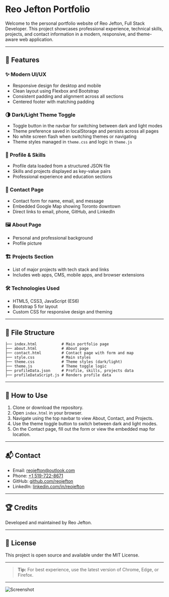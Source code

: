 # Reo Jefton Portfolio

Welcome to the personal portfolio website of Reo Jefton, Full Stack Developer. This project showcases professional experience, technical skills, projects, and contact information in a modern, responsive, and theme-aware web application.

---

## 🚀 Features

### ✨ Modern UI/UX
- Responsive design for desktop and mobile
- Clean layout using Flexbox and Bootstrap
- Consistent padding and alignment across all sections
- Centered footer with matching padding

### 🌗 Dark/Light Theme Toggle
- Toggle button in the navbar for switching between dark and light modes
- Theme preference saved in localStorage and persists across all pages
- No white screen flash when switching themes or navigating
- Theme styles managed in `theme.css` and logic in `theme.js`

### 📄 Profile & Skills
- Profile data loaded from a structured JSON file
- Skills and projects displayed as key-value pairs
- Professional experience and education sections

### 📍 Contact Page
- Contact form for name, email, and message
- Embedded Google Map showing Toronto downtown
- Direct links to email, phone, GitHub, and LinkedIn

### 🖼️ About Page
- Personal and professional background
- Profile picture

### 🏗️ Projects Section
- List of major projects with tech stack and links
- Includes web apps, CMS, mobile apps, and browser extensions

### 🛠️ Technologies Used
- HTML5, CSS3, JavaScript (ES6)
- Bootstrap 5 for layout
- Custom CSS for responsive design and theming

---

## 📁 File Structure

```
├── index.html           # Main portfolio page
├── about.html           # About page
├── contact.html         # Contact page with form and map
├── style.css            # Main styles
├── theme.css            # Theme styles (dark/light)
├── theme.js             # Theme toggle logic
├── profileData.json     # Profile, skills, projects data
├── profileDataScript.js # Renders profile data
```

---

## 📝 How to Use

1. Clone or download the repository.
2. Open `index.html` in your browser.
3. Navigate using the top navbar to view About, Contact, and Projects.
4. Use the theme toggle button to switch between dark and light modes.
5. On the Contact page, fill out the form or view the embedded map for location.

---

## 📬 Contact

- Email: [reojefton@outlook.com](mailto:reojefton@outlook.com)
- Phone: [+1 519-722-8671](tel:+15197228671)
- GitHub: [github.com/reojefton](https://github.com/reojefton)
- LinkedIn: [linkedin.com/in/reojefton](https://www.linkedin.com/in/reojefton)

---

## 🏆 Credits

Developed and maintained by Reo Jefton.

---

## 📜 License

This project is open source and available under the MIT License.

---

> **Tip:** For best experience, use the latest version of Chrome, Edge, or Firefox.

---

![Screenshot](images/profilepic.JPG)
